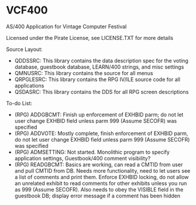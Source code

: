 # VCF400
 AS/400 Application for Vintage Computer Festival

 Licensed under the Pirate License, see LICENSE.TXT for more details

Source Layout:

* QDDSSRC: 	This library contains the data description spec for the voting database, guestbook database, LEARN/400 strings, and misc settings
* QMNUSRC:	This library contains the source for all menus
* QRPGLESRC:	This library contains the RPG IV/ILE source code for all applications
* QSDASRC:	This library contains the DDS for all RPG screen descriptions


To-do List:

* (RPG) ADDGBCMT: Finish up enforcement of EXHBID parm; do not let user change EXHBID field unless parm 999 (Assume SECOFR) was specified
* (RPG) ADDVOTE: Mostly complete, finish enforcement of EXHBID parm, do not let user change EXHBID field unless parm 999 (Assume SECOFR) was specified
* (RPG) ADMSETTING: Not started. Monolithic program to specify application settings, Guestbook/400 comment visibility?
* (RPG) READGBCMT: Basics are working, can read a CMTID from user and pull CMTID from DB. Needs more functionality, need to let users see a list of comments and print them. Enforce EXHBID locking, do not allow an unrelated exhibit to read comments for other exhibits unless you run as 999 (Assume SECOFR). Also needs to obey the VISIBLE field in the guestbook DB; display error message if a comment has been hidden